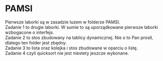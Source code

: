 # PAMSI
Pierwsze laborki są w zasadzie luzem w folderze PAMSI.  
Zadanie 1 to drugie laborki. W sumie to są uporządkowane pierwsze laborki wzbogacone o interfejs.  
Zadanie 2 to stos zbudowany na tablicy dynamicznej. Nie o to Pan prosił, dlatego ten folder jest zbędny.  
Zadanie 3 to lista oraz kolejka i stos zbudowane w oparciu o listę.  
Zadanie 4 czyli quicksort nie jest niestety jeszcze wykonane.  
